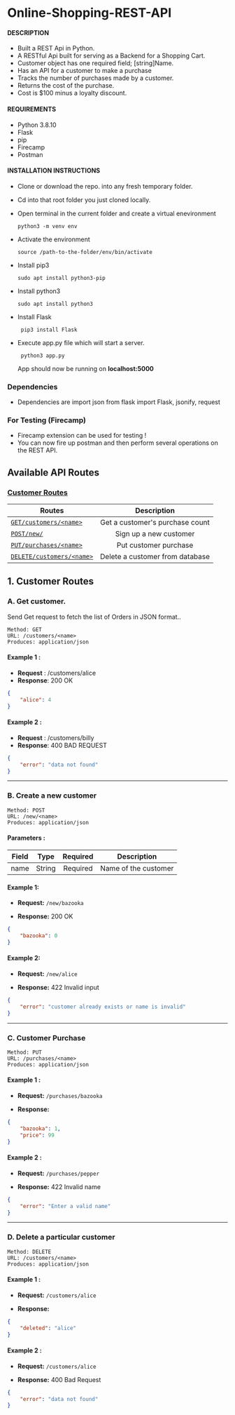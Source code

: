 # Online-Shopping-REST-API

#### DESCRIPTION

 -    Built a REST Api in Python.
 -    A RESTful Api built for serving as a Backend for a Shopping Cart.
 -    Customer object has one required field; [string]Name.
 -    Has an API for a customer to make a purchase 
 -    Tracks the number of purchases made by a customer. 
 -    Returns the cost of the purchase.
 -    Cost is $100 minus a loyalty discount.


#### REQUIREMENTS

 - Python 3.8.10
 - Flask 
 - pip
 - Firecamp
 - Postman

#### INSTALLATION INSTRUCTIONS
-   Clone or download the repo. into any fresh temporary folder.
-   Cd into that root folder you just cloned locally.
-   Open terminal in the current folder and create a virtual enevironment

    ```
    python3 -m venv env
    ```
-   Activate the environment
    ```
    source /path-to-the-folder/env/bin/activate
    ```
- Install pip3
    ```
    sudo apt install python3-pip
    ```
- Install python3
    ```
    sudo apt install python3
    ```
- Install Flask
   ```
    pip3 install Flask
    ```
- Execute app.py file which will start a server.
   ```
    python3 app.py
    ```
    
    App should now be running on **localhost:5000**
         
### Dependencies 
 - Dependencies are
    import json
    from flask import Flask, jsonify, request


### For Testing (Firecamp)
- Firecamp extension can be used for testing !
- You can now fire up postman and then perform several operations on the REST API.

## Available API Routes

### [Customer Routes](#1-Customer-routes)
| Routes        | Description           | 
| ------------- |:-------------:|
| [`GET/customers/<name>`](#a-get-a-customer's-purchase-count)    |Get a customer's purchase count|
| [`POST/new/`](#b-sign-up-a-new-customer)     | Sign up a new customer |     
| [`PUT/purchases/<name>`](#c-put-customer-purchase-count)    |Put customer purchase|
| [`DELETE/customers/<name>`](#d-delete-a-customer) |Delete a customer from database |

## 1. Customer Routes

### A. Get customer.
Send Get request to fetch the list of Orders in JSON format..
```
Method: GET 
URL: /customers/<name>
Produces: application/json
```
  #### Example 1  :
  - **Request** : /customers/alice
  - **Response**: 200 OK
  
````json
{
    "alice": 4
}
````
#### Example 2 :
  - **Request** : /customers/billy
  - **Response**: 400 BAD REQUEST
  
````json
{
    "error": "data not found"
}
````
----

### B. Create a new customer
     
```
Method: POST
URL: /new/<name>
Produces: application/json
```
#### Parameters :
| Field        | Type           |Required  |Description |
| ------------- |:-------------:|:-------:|:-----:|
| name   | String |Required    | Name of the customer |

#### Example 1:
- **Request:**  `/new/bazooka`

- **Response:** 200 OK
````json
{
    "bazooka": 0
}
````  
#### Example 2:
- **Request:**  `/new/alice`

- **Response:** 422 Invalid input
````json
{
    "error": "customer already exists or name is invalid"
}
````  
----

### C. Customer Purchase

```
Method: PUT
URL: /purchases/<name>
Produces: application/json
```
#### Example 1 :
- **Request:**  `/purchases/bazooka`

- **Response:**
````json
{
    "bazooka": 1,
    "price": 99
}
````   
#### Example 2 :
- **Request:**  `/purchases/pepper`

- **Response:** 422 Invalid name
````json
{
    "error": "Enter a valid name"
}
```` 
----

### D. Delete a particular customer
  ```
Method: DELETE
URL: /customers/<name>
Produces: application/json
```
#### Example 1 :
- **Request:**  `/customers/alice`

- **Response:**
````json
{
    "deleted": "alice"
}

````  
#### Example 2 :
- **Request:**  `/customers/alice`

- **Response:** 400 Bad Request
````json
{
    "error": "data not found"
}
````  
